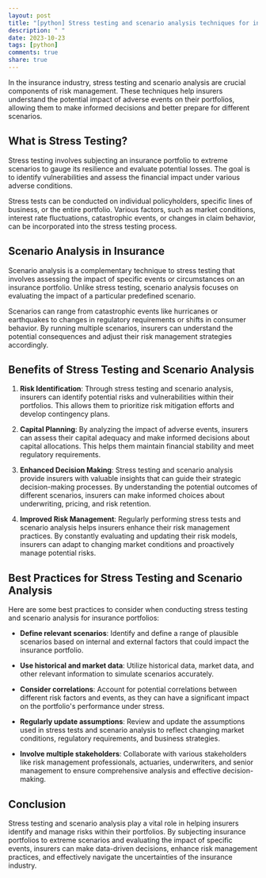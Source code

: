 ```yaml
---
layout: post
title: "[python] Stress testing and scenario analysis techniques for insurance portfolios"
description: " "
date: 2023-10-23
tags: [python]
comments: true
share: true
---
```


In the insurance industry, stress testing and scenario analysis are crucial components of risk management. These techniques help insurers understand the potential impact of adverse events on their portfolios, allowing them to make informed decisions and better prepare for different scenarios.

## What is Stress Testing?

Stress testing involves subjecting an insurance portfolio to extreme scenarios to gauge its resilience and evaluate potential losses. The goal is to identify vulnerabilities and assess the financial impact under various adverse conditions.

Stress tests can be conducted on individual policyholders, specific lines of business, or the entire portfolio. Various factors, such as market conditions, interest rate fluctuations, catastrophic events, or changes in claim behavior, can be incorporated into the stress testing process.

## Scenario Analysis in Insurance

Scenario analysis is a complementary technique to stress testing that involves assessing the impact of specific events or circumstances on an insurance portfolio. Unlike stress testing, scenario analysis focuses on evaluating the impact of a particular predefined scenario.

Scenarios can range from catastrophic events like hurricanes or earthquakes to changes in regulatory requirements or shifts in consumer behavior. By running multiple scenarios, insurers can understand the potential consequences and adjust their risk management strategies accordingly.

## Benefits of Stress Testing and Scenario Analysis

1. **Risk Identification**: Through stress testing and scenario analysis, insurers can identify potential risks and vulnerabilities within their portfolios. This allows them to prioritize risk mitigation efforts and develop contingency plans.

2. **Capital Planning**: By analyzing the impact of adverse events, insurers can assess their capital adequacy and make informed decisions about capital allocations. This helps them maintain financial stability and meet regulatory requirements.

3. **Enhanced Decision Making**: Stress testing and scenario analysis provide insurers with valuable insights that can guide their strategic decision-making processes. By understanding the potential outcomes of different scenarios, insurers can make informed choices about underwriting, pricing, and risk retention.

4. **Improved Risk Management**: Regularly performing stress tests and scenario analysis helps insurers enhance their risk management practices. By constantly evaluating and updating their risk models, insurers can adapt to changing market conditions and proactively manage potential risks.

## Best Practices for Stress Testing and Scenario Analysis

Here are some best practices to consider when conducting stress testing and scenario analysis for insurance portfolios:

- **Define relevant scenarios**: Identify and define a range of plausible scenarios based on internal and external factors that could impact the insurance portfolio.

- **Use historical and market data**: Utilize historical data, market data, and other relevant information to simulate scenarios accurately.

- **Consider correlations**: Account for potential correlations between different risk factors and events, as they can have a significant impact on the portfolio's performance under stress.

- **Regularly update assumptions**: Review and update the assumptions used in stress tests and scenario analysis to reflect changing market conditions, regulatory requirements, and business strategies.

- **Involve multiple stakeholders**: Collaborate with various stakeholders like risk management professionals, actuaries, underwriters, and senior management to ensure comprehensive analysis and effective decision-making.

## Conclusion

Stress testing and scenario analysis play a vital role in helping insurers identify and manage risks within their portfolios. By subjecting insurance portfolios to extreme scenarios and evaluating the impact of specific events, insurers can make data-driven decisions, enhance risk management practices, and effectively navigate the uncertainties of the insurance industry.